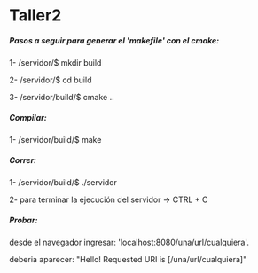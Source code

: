 # Taller2

##### Pasos a seguir para generar el 'makefile' con el cmake:
1- /servidor/$ 		mkdir build

2- /servidor/$ 		cd build

3- /servidor/build/$ 	cmake ..

##### Compilar:
1- /servidor/build/$ make

##### Correr:
1- /servidor/build/$ ./servidor

2- para terminar la ejecución del servidor -> CTRL + C

##### Probar:
desde el navegador ingresar: 'localhost:8080/una/url/cualquiera'.

deberia aparecer: "Hello! Requested URI is [/una/url/cualquiera]"
